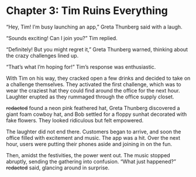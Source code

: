 # Chapter 3: Tim Ruins Everything

“Hey, Tim! I’m busy launching an app,” Greta Thunberg said with a laugh.

“Sounds exciting! Can I join you?” Tim replied.

“Definitely! But you might regret it,” Greta Thunberg warned, thinking about the crazy challenges lined up.

“That’s what I’m hoping for!” Tim’s response was enthusiastic.

With Tim on his way, they cracked open a few drinks and decided to take on a challenge themselves. They activated the first challenge, which was to wear the craziest hat they could find around the office for the next hour. Laughter erupted as they rummaged through the office supply closet.

~~redacted~~ found a neon pink feathered hat, Greta Thunberg discovered a giant foam cowboy hat, and Bob settled for a floppy sunhat decorated with fake flowers. They looked ridiculous but felt empowered.

The laughter did not end there. Customers began to arrive, and soon the office filled with excitement and music. The app was a hit. Over the next hour, users were putting their phones aside and joining in on the fun.

Then, amidst the festivities, the power went out. The music stopped abruptly, sending the gathering into confusion. “What just happened?” ~~redacted~~ said, glancing around in surprise.
